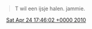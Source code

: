 > T wil een ijsje halen\. jammie\.

<img src="../../media/tweet.ico" width="12" /> [Sat Apr 24 17:46:02 +0000 2010](https://twitter.com/DromerDenker/status/12775170764)